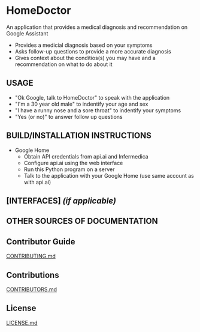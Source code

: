 # HomeDoctor

An application that provides a medical diagnosis and recommendation on Google Assistant
  * Provides a medicial diagnosis based on your symptoms
  * Asks follow-up questions to provide a more accurate diagnosis
  * Gives context about the conditios(s) you may have and a recommendation on what to do about it

## USAGE
  * "Ok Google, talk to HomeDoctor" to speak with the application
  * "I'm a 30 year old male" to indentify your age and sex
  * "I have a runny nose and a sore throat" to indentify your symptoms
  * "Yes (or no)" to answer follow up questions
  
## BUILD/INSTALLATION INSTRUCTIONS
  * Google Home
    * Obtain API credentials from api.ai and Infermedica
    * Configure api.ai using the web interface
    * Run this Python program on a server
    * Talk to the application with your Google Home (use same account as with api.ai)

## [INTERFACES] _(if applicable)_ 

## OTHER SOURCES OF DOCUMENTATION

## Contributor Guide
[CONTRIBUTING.md](CONTRIBUTING.md)

## Contributions
[CONTRIBUTORS.md](CONTRIBUTORS.md)

## License 
[LICENSE.md](LICENSE.md)
